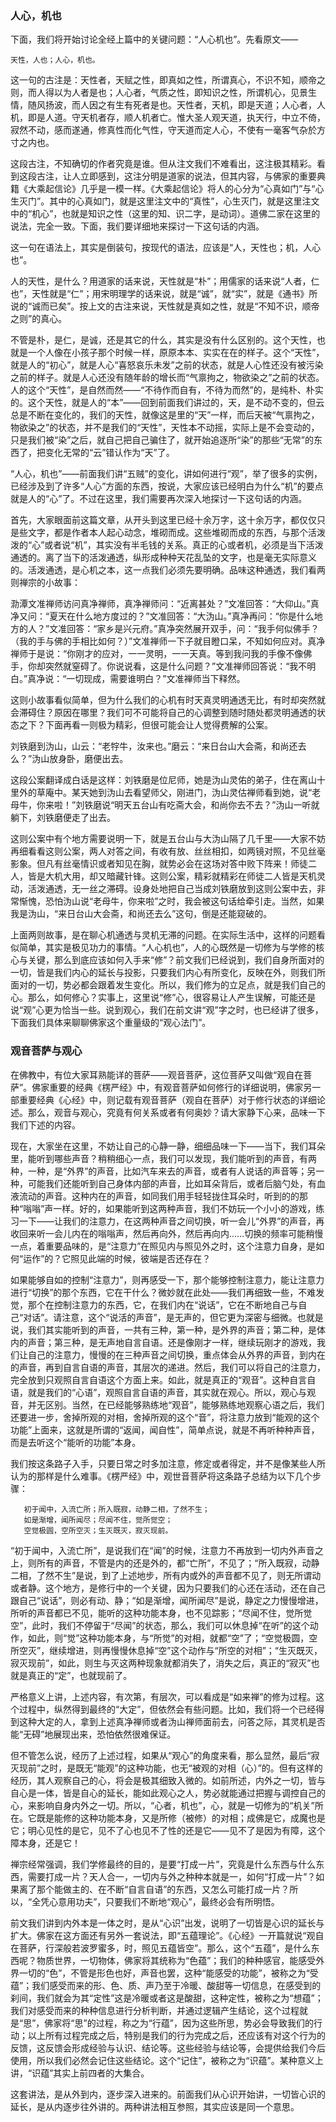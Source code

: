 ### 人心，机也

   下面，我们将开始讨论全经上篇中的关键问题：“人心机也”。先看原文——

   `天性，人也；人心，机也。`

   这一句的古注是：天性者，天赋之性，即真如之性，所谓真心，不识不知，顺帝之则，而人得以为人者是也；人心者，气质之性，即知识之性，所谓机心，见景生情，随风扬波，而人因之有生有死者是也。天性者，天机，即是天道；人心者，人机，即是人道。守天机者存，顺人机者亡。惟大圣人观天道，执天行，中立不倚，寂然不动，感而遂通，修真性而化气性，守天道而定人心，不使有一毫客气杂於方寸之内也。

   这段古注，不知确切的作者究竟是谁。但从注文我们不难看出，这注极其精彩。看到这段古注，让人立即感到，这注分明是道家的说法，但其内容，与佛家的重要典籍《大乘起信论》几乎是一模一样。《大乘起信论》将人的心分为“心真如门”与“心生灭门”。其中的心真如门，就是这里注文中的“真性”，心生灭门，就是这里注文中的“机心”，也就是知识之性（这里的知、识二字，是动词）。道佛二家在这里的说法，完全一致。下面，我们要详细地来探讨一下这句话的内涵。

   这一句在语法上，其实是倒装句，按现代的语法，应该是“人，天性也；机，人心也”。

   人的天性，是什么？用道家的话来说，天性就是“朴”；用儒家的话来说“人者，仁也”，天性就是“仁”；用宋明理学的话来说，就是“诚”，就“实”，就是《通书》所说的“诚而已矣”。按上文的古注来说，天性就是真如之性，就是“不知不识，顺帝之则”的真心。

   不管是朴，是仁，是诚，还是其它的什么，其实是没有什么区别的。这个天性，也就是一个人像在小孩子那个时候一样，原原本本、实实在在的样子。这个“天性”，就是人的“初心”，就是人心“喜怒哀乐未发”之前的状态，就是人心性还没有被污染之前的样子。就是人心还没有随年龄的增长而“气禀拘之，物欲染之”之前的状态。人的这个“天性”，是自然而然——“不待作而自有，不待为而然”的，是纯朴、朴实的。这个天性，就是人的“本”——回到前面我们讲过的，天，是不动不变的，但云总是不断在变化的，我们的天性，就像这是里的“天”一样，而后天被“气禀拘之，物欲染之”的状态，并不是我们的“天性”，天性本不动摇，实际上是不会变动的，只是我们被“染”之后，就自己把自己骗住了，就开始追逐所“染”的那些“无常”的东西了，把变化无常的“云”错认作为“天”了。

   “人心，机也”——前面我们讲“五贼”的变化，讲如何进行“观”，举了很多的实例，已经涉及到了许多“人心”方面的东西，按说，大家应该已经明白为什么“机”的要点就是人的“心”了。不过在这里，我们需要再次深入地探讨一下这句话的内涵。

   首先，大家眼面前这篇文章，从开头到这里已经十余万字，这十余万字，都仅仅只是些文字，都是作者本人起心动念，堆砌而成。这些堆砌而成的东西，与那个活泼泼的“心”或者说“机”，其实没有半毛钱的关系。真正的心或者机，必须是当下活泼通透的。离了当下的活泼通透，纵形成种种天花乱坠的文字，也是毫无实际意义的。活泼通透，是心机之本，这一点我们必须先要明确。品味这种通透，我们看两则禅宗的小故事：

   泐潭文准禅师访问真净禅师，真净禅师问：“近离甚处？”文准回答：“大仰山。”真净又问：“夏天在什么地方度过的？”文准回答：“大沩山。”真净再问：“你是什么地方的人？”文准回答：“家乡是兴元府。”真净突然展开双手，问：“我手何似佛手？（我的手与佛的手相比如何？）”文准禅师一下子就目瞪口呆，不知如何应对。真净禅师于是说：“你刚才的应对，一一灵明，一一天真。等到我问我的手像不像佛手，你却突然就窒碍了。你说说看，这是什么问题？”文准禅师回答说：“我不明白。”真净说：“一切现成，需要谁明白？”文准禅师当下释然。

   这则小故事看似简单，但为什么我们的心机有时天真灵明通透无比，有时却突然就会滞碍住？原因在哪里？我们可不可能将自己的心调整到随时随处都灵明通透的状态之下？下面再看一则极为精彩，但很可能会让人觉得费解的公案。

   刘铁磨到沩山，山云：“老牸牛，汝来也。”磨云：“来日台山大会斋，和尚还去么？”沩山放身卧，磨便出去。

   这段公案翻译成白话是这样：刘铁磨是位尼师，她是沩山灵佑的弟子，住在离山十里外的草庵中。某天她到沩山去看望师父，刚进门，沩山灵估禅师看到她，说“老母牛，你来啦！”刘铁磨说“明天五台山有吃斋大会，和尚你去不去？”沩山一听就躺下，刘铁磨便走了出去。

   这则公案中有个地方需要说明一下，就是五台山与大沩山隔了几千里——大家不妨再细看看这则公案，两人对答之间，有收有放、丝丝相扣，如两镜对照，不见丝毫影象。但凡有丝毫情识或者知见在胸，就势必会在这场对答中败下阵来！师徒二人，皆是大机大用，却又暗藏针锋。这则公案，精彩就精彩在师徒二人皆是天机灵动，活泼通透，无一丝之滞碍。设身处地把自己当成刘铁磨放到这则公案中去，非常惭愧，恐怕沩山说“老母牛，你来啦”之时，我会被这句话给牵引走。当然，如果我是沩山，“来日台山大会斋，和尚还去么”这句，倒是还能窥破的。

   上面两则故事，是在聊心机通透与灵机无滞的问题。在实际生活中，这样的问题看似简单，其实是极见功力的事情。“人心机也”，人的心既然是一切修为与学修的核心与关键，那么到底应该如何入手来“修”？前文我们已经说到，我们自身所面对的一切，皆是我们内心的延长与投影，只要我们内心有所变化，反映在外，则我们所面对的一切，势必都会跟着发生变化。所以，我们修为的立足点，就是我们自己的心。那么，如何修心？实事上，这里说“修”心，很容易让人产生误解，可能还是说“观”心更为恰当一些。说到观心，我们在前文讲“观”字之时，也已经讲了很多，下面我们具体来聊聊佛家这个重量级的“观心法门”。

### 观音菩萨与观心

   在佛教中，有位大家耳熟能详的菩萨——观音菩萨，这位菩萨又叫做“观自在菩萨”。佛家重要的经典《楞严经》中，有观音菩萨如何修行的详细说明，佛家另一部重要经典《心经》中，则记载有观音菩萨（观自在菩萨）对于修行状态的详细论述。那么，观音与观心，究竟有何关系或者有何奥妙？请大家静下心来，品味一下我们下述的内容。

   现在，大家坐在这里，不妨让自己的心静一静，细细品味一下——当下，我们耳朵里，能听到哪些声音？稍稍细心一点，我们可以发现，我们能听到的声音，有两种，一种，是“外界”的声音，比如汽车来去的声音，或者有人说话的声音等；另一种，可能我们还能听到自己身体内部的声音，比如耳朵背后，或者后脑勺处，有血液流动的声音。这种内在的声音，如同我们用手轻轻拢住耳朵时，听到的的那种“嗡嗡”声一样。好的，如果能听到这两种声音，我们不妨玩一个小小的游戏，练习一下——让我们的注意力，在这两种声音之间切换，听一会儿“外界”的声音，再收回来听一会儿内在的嗡嗡声，然后再向外，然后再向内……切换的频率可能稍慢一点，着重要品味的，是“注意力”在照见内与照见外之时，这个注意力自身，是如何“运作”的？它照见此端的时候，彼端是否还存在？

   如果能够自如的控制“注意力”，则再感受一下，那个能够控制注意力，能让注意力进行“切换”的那个东西，它在干什么？微妙就在此处——我们再细致一些，不难发觉，那个在控制注意力的东西，它，在我们内在“说话”，它在不断地自己与自己“对话”。请注意，这个“说活的声音”，是无声的，但它更为深密与细微。也就是说，我们其实能听到的声音，一共有三种，第一种，是外界的声音；第二种，是体内的声音；第三种，是无声地自言自语。还是像刚才一样，继续玩刚才的游戏，我们让自己的注意力，慢慢的在三种声音之间切换，重点体会从外界的声音，到内在的声音，再到自言自语的声音，其层次的递进。然后，我们可以将自己的注意力，完全放到只观照自言自语这个方面上来。如此，就是真正的“观音”。这种自言自语，就是我们的“心语”，观照自言自语的声音，其实就在观心。所以，观心与观音，并无区别。当然，在已经能够熟练地“观音”，能够熟练地观察心语之后，我们还要进一步，舍掉所观的对相，舍掉所观的这个“音”，将注意力放到“能观的这个功能”上面来，这就是所谓的“返闻，闻自性”，简单点说，就是不再听种种声音，而是去听这个“能听的功能”本身。

   我们按这条路子入手，只要日常之时多加注意，修定或者得定，并不是像某些人所认为的那样是什么难事。《楞严经》中，观世音菩萨将这条路子总结为以下几个步骤：

```
   初于闻中，入流亡所；所入既寂，动静二相，了然不生；
   如是渐增，闻所闻尽；尽闻不住，觉所觉空；
   空觉极圆，空所空灭；生灭既灭，寂灭现前。
```

   “初于闻中，入流亡所”，是说我们在“闻”的时候，注意力不再放到一切内外声音之上，则所有的声音，不管是内的还是外的，都“亡所”，不见了；“所入既寂，动静二相，了然不生”是说，到了上述地步，所有内或外的声音都不见了，则无所谓动或者静。这个地方，是修行中的一个关键，因为只要我们的心还在活动，还在自己跟自己“说话”，则必有动、静；“如是渐增，闻所闻尽”是说，静定之力慢慢增进，所听的声音都已不见，能听的这种功能本身，也不见踪影；“尽闻不住，觉所觉空”，此时，我们不停留于“尽闻”的状态，那么，我们可以休息掉“在听”的这个动作，如此，则“觉”这种功能本身，与“所觉”的对相，就都“空”了；“空觉极圆，空所空灭”，继续增进，则再慢慢休息掉“空”这个动作与“所空的对相”；“生灭既灭，寂灭现前”，如此，则生与灭这两种现象就都消失了，消失之后，真正的“寂灭”也就是真正的“定”，也就现前了。

   严格意义上讲，上述内容，有次第，有层次，可以看成是“如来禅”的修为过程。这个过程中，纵然得到最终的“大定”，但依然会有些问题。比如，我们将一个已经得到这种大定的人，拿到上述真净禅师或者沩山禅师面前去，问答之际，其灵机是否能“无碍”地展现出来，恐怕依然很难保证。

   但不管怎么说，经历了上述过程，如果从“观心”的角度来看，那么显然，最后“寂灭现前”之时，是既无“能观”的这种功能，也无“被观的对相（心）”的。但有这样的经历，其人观察自己的心，将会是极其细致入微的。如前所述，内外之一切，皆与自心是一体，皆是自心的延长，能如此观心之人，势必就能通过把握与调控自己的心，来影响自身内外之一切。所以，“心者，机也”，心，就是一切修为的“机关”所在。它既是能修的这种功能本身，又是所修（被修）的对相；成佛是它，成魔也是它；明心见性的是它，见不了心也见不了性的还是它——见不了是因为有障，这个障本身，还是它！

   禅宗经常强调，我们学修最终的目的，是要“打成一片”，究竟是什么东西与什么东西，需要打成一片？天人合一，一切内与外之种种本就是一，如何“打成一片”？如果离了那个能做主的、在不断“自言自语”的东西，又怎么可能打成一片？所以，“全凭心意用功夫”，只要我们不断地“观心”，最终必会有所明悟。

   前文我们讲到内外本是一体之时，是从“心识”出发，说明了一切皆是心识的延长与扩大。佛家在这方面还有另外一套说法，即“五蕴理论”。《心经》一开篇就说“观自在菩萨，行深般若波罗蜜多，时，照见五蕴皆空”。那么，这个“五蕴”，是什么东西呢？物质世界，一切物体，佛家将其统称为“色蕴”；我们的种种感官，能感受外界一切的“色”，不管是形色也好，声音也罢，这种“能感受的功能”，被称之为“受蕴”；我们感受而来的形、色、质、声乃至于冷暖、酸甜等一切信息，在感受到的刹间，我们就会为其“定性”这是冷暖或者这是酸甜，这种定性，被称之为“想蕴”；我们对感受而来的种种信息进行分析判断，并通过逻辑产生结论，这个过程就是“思”，佛家将“思”的过程，称之为“行蕴”，因为这些所思，势必会导致我们的行动；以上所有过程完成之后，特别是我们的行为完成之后，还应该有对这个行为的反馈，这反馈会形成经验与认识、结论等。这些经验与结论等，会提供给我们今后使用，所以我们必然会记住这些结论。这个“记住”，被称之为“识蕴”。某种意义上讲，“识蕴”其实上前四者的大集合。

   这套讲法，是从外到内，逐步深入进来的。前面我们从心识开始讲，一切皆心识的延长，是从内逐步往外讲的。两种讲法相互参照，其实应该是同一个意思。
